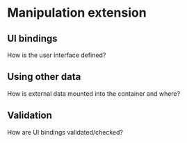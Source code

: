# Manipulation extension

## UI bindings

How is the user interface defined?

## Using other data

How is external data mounted into the container and where?

## Validation

How are UI bindings validated/checked?
